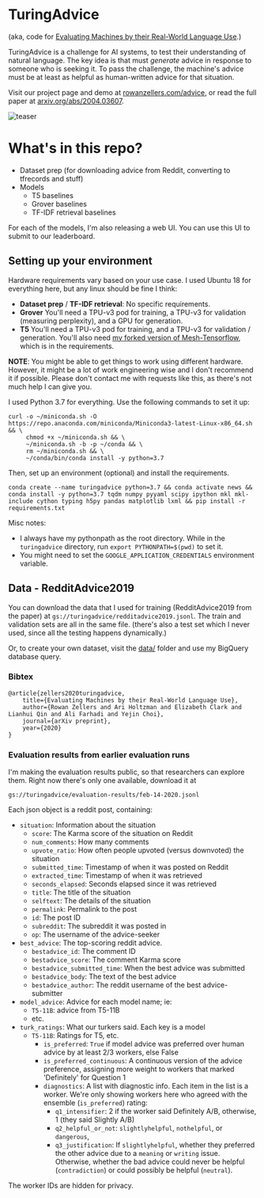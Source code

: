# TuringAdvice

(aka, code for [Evaluating Machines by their Real-World Language Use](https://arxiv.org/abs/2004.03607).)

TuringAdvice is a challenge for AI systems, to test their understanding of natural language. The key idea is that must _generate_ advice in response to someone who is seeking it. To pass the challenge, the machine's advice must be at least as helpful as human-written advice for that situation.

Visit our project page and demo at [rowanzellers.com/advice](https://rowanzellers.com/advice), or read the full paper at [arxiv.org/abs/2004.03607](https://arxiv.org/abs/2004.03607). 

![teaser](https://i.imgur.com/eITmO6o.png "teaser")

# What's in this repo?

* Dataset prep (for downloading advice from Reddit, converting to tfrecords and stuff)
* Models
    * T5 baselines
    * Grover baselines
    * TF-IDF retrieval baselines
    
For each of the models, I'm also releasing a web UI. You can use this UI to submit to our leaderboard.

## Setting up your environment

Hardware requirements vary based on your use case. I used Ubuntu 18 for everything here, but any linux should be fine I think:

* **Dataset prep** / **TF-IDF retrieval**: No specific requirements.
* **Grover** You'll need a TPU-v3 pod for training, a TPU-v3 for validation (measuring perplexity), and a GPU for generation.
* **T5** You'll need a TPU-v3 pod for training, and a TPU-v3 for validation / generation. You'll also need [my forked version of Mesh-Tensorflow](https://github.com/rowanz/mesh), which is in the requirements.

**NOTE**: You might be able to get things to work using different hardware. However, it might be a lot of work engineering wise and I don't recommend it if possible. Please don't contact me with requests like this, as there's not much help I can give you.

I used Python 3.7 for everything. Use the following commands to set it up:

```
curl -o ~/miniconda.sh -O  https://repo.anaconda.com/miniconda/Miniconda3-latest-Linux-x86_64.sh  && \
     chmod +x ~/miniconda.sh && \
     ~/miniconda.sh -b -p ~/conda && \
     rm ~/miniconda.sh && \
     ~/conda/bin/conda install -y python=3.7
```
Then, set up an environment (optional) and install the requirements.
```
conda create --name turingadvice python=3.7 && conda activate news && conda install -y python=3.7 tqdm numpy pyyaml scipy ipython mkl mkl-include cython typing h5py pandas matplotlib lxml && pip install -r requirements.txt
```

Misc notes:
* I always have my pythonpath as the root directory. While in the `turingadvice` directory, run `export PYTHONPATH=$(pwd)` to set it.
* You might need to set the `GOOGLE_APPLICATION_CREDENTIALS` environment variable.

## Data - RedditAdvice2019
You can download the data that I used for training (RedditAdvice2019 from the paper) at `gs://turingadvice/redditadvice2019.jsonl`. The train and validation sets are all in the same file. (there's also a test set which I never used, since all the testing happens dynamically.)

Or, to create your own dataset, visit the [data/](data/) folder and use my BigQuery database query. 


### Bibtex

```
@article{zellers2020turingadvice,
    title={Evaluating Machines by their Real-World Language Use},
    author={Rowan Zellers and Ari Holtzman and Elizabeth Clark and Lianhui Qin and Ali Farhadi and Yejin Choi},
    journal={arXiv preprint},
    year={2020}
}
```

### Evaluation results from earlier evaluation runs

I'm making the evaluation results public, so that researchers can explore them. Right now there's only one available, download it at
```
gs://turingadvice/evaluation-results/feb-14-2020.jsonl
```
Each json object is a reddit post, containing:
* `situation`: Information about the situation 
    * `score`: The Karma score of the situation on Reddit
    * `num_comments`: How many comments
    * `upvote_ratio`: How often people upvoted (versus downvoted) the situation
    * `submitted_time`: Timestamp of when it was posted on Reddit
    * `extracted_time`: Timestamp of when it was retrieved
    * `seconds_elapsed`: Seconds elapsed since it was retrieved
    * `title`: The title of the situation
    * `selftext`: The details of the situation
    * `permalink`: Permalink to the post
    * `id`: The post ID
    * `subreddit`: The subreddit it was posted in
    * `op`: The username of the advice-seeker
* `best_advice`: The top-scoring reddit advice.
    * `bestadvice_id`: The comment ID
    * `bestadvice_score`: The comment Karma score
    * `bestadvice_submitted_time`: When the best advice was submitted
    * `bestadvice_body`: The text of the best advice
    * `bestadvice_author`: The reddit username of the best advice-submitter
* `model_advice`: Advice for each model name; ie:
    * `T5-11B`: advice from T5-11B
    * etc.
* `turk_ratings`: What our turkers said. Each key is a model
    * `T5-11B`: Ratings for T5, etc.
        * `is_preferred`: `True` if model advice was preferred over human advice by at least 2/3 workers, else False
        * `is_preferred_continuous`: A continuous version of the advice preference, assigning more weight to workers that marked 'Definitely' for Question 1
        * `diagnostics`: A list with diagnostic info. Each item in the list is a worker. We're only showing workers here who agreed with the ensemble (`is_preferred`) rating:
            * `q1_intensifier`: 2 if the worker said Definitely A/B, otherwise, 1 (they said Slightly A/B) 
            * `q2_helpful_or_not`: `slightlyhelpful`, `nothelpful`, or `dangerous`,
            * `q3_justification`: If `slightlyhelpful`, whether they preferred the other advice due to a `meaning` or `writing` issue. Otherwise, whether the bad advice could never be helpful (`contradiction`) or could possibly be helpful (`neutral`).
            
The worker IDs are hidden for privacy.